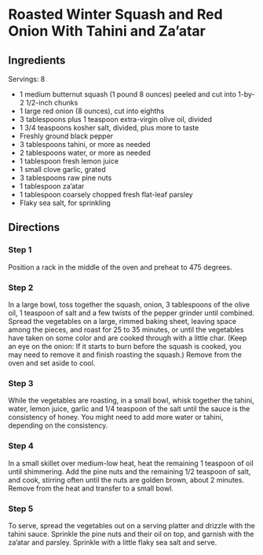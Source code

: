 Roasted Winter Squash and Red Onion With Tahini and Za’atar
===========================================================

## Ingredients

Servings: 8

- 1 medium butternut squash (1 pound 8 ounces) peeled and cut into 1-by-2 1/2-inch chunks
- 1 large red onion (8 ounces), cut into eighths
- 3 tablespoons plus 1 teaspoon extra-virgin olive oil, divided
- 1 3/4 teaspoons kosher salt, divided, plus more to taste
- Freshly ground black pepper
- 3 tablespoons tahini, or more as needed
- 2 tablespoons water, or more as needed
- 1 tablespoon fresh lemon juice
- 1 small clove garlic, grated
- 3 tablespoons raw pine nuts
- 1 tablespoon za’atar
- 1 tablespoon coarsely chopped fresh flat-leaf parsley
- Flaky sea salt, for sprinkling

## Directions

### Step 1

Position a rack in the middle of the oven and preheat to 475 degrees.

### Step 2

In a large bowl, toss together the squash, onion, 3 tablespoons of the olive oil, 1 teaspoon of salt and a few twists of the pepper grinder until combined. Spread the vegetables on a large, rimmed baking sheet, leaving space among the pieces, and roast for 25 to 35 minutes, or until the vegetables have taken on some color and are cooked through with a little char. (Keep an eye on the onion: If it starts to burn before the squash is cooked, you may need to remove it and finish roasting the squash.) Remove from the oven and set aside to cool.

### Step 3

While the vegetables are roasting, in a small bowl, whisk together the tahini, water, lemon juice, garlic and 1/4 teaspoon of the salt until the sauce is the consistency of honey. You might need to add more water or tahini, depending on the consistency.

### Step 4

In a small skillet over medium-low heat, heat the remaining 1 teaspoon of oil until shimmering. Add the pine nuts and the remaining 1/2 teaspoon of salt, and cook, stirring often until the nuts are golden brown, about 2 minutes. Remove from the heat and transfer to a small bowl.

### Step 5

To serve, spread the vegetables out on a serving platter and drizzle with the tahini sauce. Sprinkle the pine nuts and their oil on top, and garnish with the za’atar and parsley. Sprinkle with a little flaky sea salt and serve.
